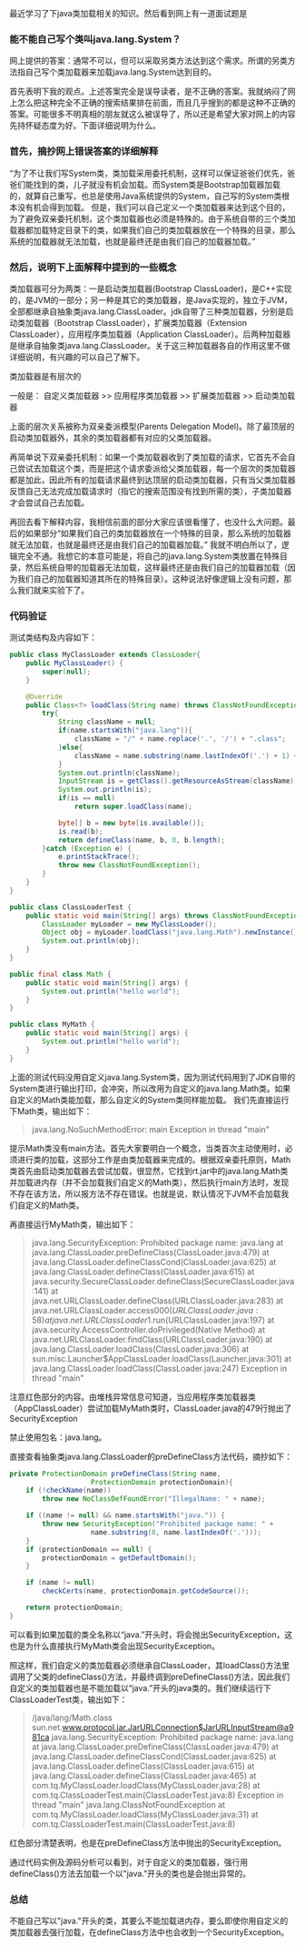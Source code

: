 最近学习了下java类加载相关的知识。然后看到网上有一道面试题是

### 能不能自己写个类叫java.lang.System？

网上提供的答案：通常不可以，但可以采取另类方法达到这个需求。所谓的另类方法指自己写个类加载器来加载java.lang.System达到目的。

首先表明下我的观点。上述答案完全是误导读者，是不正确的答案。我就纳闷了网上怎么把这种完全不正确的搜索结果排在前面，而且几乎搜到的都是这种不正确的答案。可能很多不明真相的朋友就这么被误导了，所以还是希望大家对网上的内容先持怀疑态度为好。下面详细说明为什么。

### 首先，摘抄网上错误答案的详细解释

“为了不让我们写System类，类加载采用委托机制，这样可以保证爸爸们优先，爸爸们能找到的类，儿子就没有机会加载。而System类是Bootstrap加载器加载的，就算自己重写，也总是使用Java系统提供的System，自己写的System类根本没有机会得到加载。
但是，我们可以自己定义一个类加载器来达到这个目的，为了避免双亲委托机制，这个类加载器也必须是特殊的。由于系统自带的三个类加载器都加载特定目录下的类，如果我们自己的类加载器放在一个特殊的目录，那么系统的加载器就无法加载，也就是最终还是由我们自己的加载器加载。”

### 然后，说明下上面解释中提到的一些概念

类加载器可分为两类：一是启动类加载器(Bootstrap ClassLoader)，是C++实现的，是JVM的一部分；另一种是其它的类加载器，是Java实现的，独立于JVM，全部都继承自抽象类java.lang.ClassLoader。jdk自带了三种类加载器，分别是启动类加载器（Bootstrap ClassLoader），扩展类加载器（Extension ClassLoader），应用程序类加载器（Application ClassLoader）。后两种加载器是继承自抽象类java.lang.ClassLoader。关于这三种加载器各自的作用这里不做详细说明，有兴趣的可以自己了解下。

类加载器是有层次的

一般是： 自定义类加载器  >> 应用程序类加载器  >> 扩展类加载器  >> 启动类加载器

上面的层次关系被称为双亲委派模型(Parents Delegation Model)。除了最顶层的启动类加载器外，其余的类加载器都有对应的父类加载器。

再简单说下双亲委托机制：如果一个类加载器收到了类加载的请求，它首先不会自己尝试去加载这个类，而是把这个请求委派给父类加载器，每一个层次的类加载器都是加此，因此所有的加载请求最终到达顶层的启动类加载器，只有当父类加载器反馈自己无法完成加载请求时（指它的搜索范围没有找到所需的类），子类加载器才会尝试自己去加载。

再回去看下解释内容，我相信前面的部分大家应该很看懂了，也没什么大问题。最后的如果部分“如果我们自己的类加载器放在一个特殊的目录，那么系统的加载器就无法加载，也就是最终还是由我们自己的加载器加载。” 我就不明白所以了，逻辑完全不通。我想它的本意可能是，将自己的java.lang.System类放置在特殊目录，然后系统自带的加载器无法加载，这样最终还是由我们自己的加载器加载（因为我们自己的加载器知道其所在的特殊目录）。这种说法好像逻辑上没有问题，那么我们就来实验下了。

### 代码验证

测试类结构及内容如下：

```java
public class MyClassLoader extends ClassLoader{
    public MyClassLoader() {
        super(null);
    }

    @Override
    public Class<?> loadClass(String name) throws ClassNotFoundException {
        try{
            String className = null;
            if(name.startsWith("java.lang")){
                className = "/" + name.replace('.', '/') + ".class";
            }else{
                className = name.substring(name.lastIndexOf('.') + 1) + ".class";
            }
            System.out.println(className);
            InputStream is = getClass().getResourceAsStream(className);
            System.out.println(is);
            if(is == null)
                return super.loadClass(name);

            byte[] b = new byte[is.available()];
            is.read(b);
            return defineClass(name, b, 0, b.length);
        }catch (Exception e) {
            e.printStackTrace();
            throw new ClassNotFoundException();
        }
	}
}
```
```java
public class ClassLoaderTest {
    public static void main(String[] args) throws ClassNotFoundException, InstantiationException, IllegalAccessException {
        ClassLoader myLoader = new MyClassLoader();
        Object obj = myLoader.loadClass("java.lang.Math").newInstance();
        System.out.println(obj);
    }
}
```

```java
public final class Math {    
    public static void main(String[] args) {
        System.out.println("hello world");
    }
}
```
```java
public class MyMath {
	public static void main(String[] args) {
        System.out.println("hello world");
    }
}
```

上面的测试代码没用自定义java.lang.System类，因为测试代码用到了JDK自带的System类进行输出打印，会冲突，所以改用为自定义的java.lang.Math类。如果自定义的Math类能加载，那么自定义的System类同样能加载。
我们先直接运行下Math类，输出如下：

> java.lang.NoSuchMethodError: main
> Exception in thread "main" 

提示Math类没有main方法。首先大家要明白一个概念，当类首次主动使用时，必须进行类的加载，这部分工作是由类加载器来完成的。根据双亲委托原则，Math类首先由启动类加载器去尝试加载，很显然，它找到rt.jar中的java.lang.Math类并加载进内存（并不会加载我们自定义的Math类），然后执行main方法时，发现不存在该方法，所以报方法不存在错误。也就是说，默认情况下JVM不会加载我们自定义的Math类。

再直接运行MyMath类，输出如下：

> java.lang.SecurityException: Prohibited package name: java.lang
> at java.lang.ClassLoader.preDefineClass(ClassLoader.java:479)
> at java.lang.ClassLoader.defineClassCond(ClassLoader.java:625)
> at java.lang.ClassLoader.defineClass(ClassLoader.java:615)
> at java.security.SecureClassLoader.defineClass(SecureClassLoader.java:141)
> at java.net.URLClassLoader.defineClass(URLClassLoader.java:283)
> at java.net.URLClassLoader.access$000(URLClassLoader.java:58)
> at java.net.URLClassLoader$1.run(URLClassLoader.java:197)
> at java.security.AccessController.doPrivileged(Native Method)
> at java.net.URLClassLoader.findClass(URLClassLoader.java:190)
> at java.lang.ClassLoader.loadClass(ClassLoader.java:306)
> at sun.misc.Launcher$AppClassLoader.loadClass(Launcher.java:301)
> at java.lang.ClassLoader.loadClass(ClassLoader.java:247)
> Exception in thread "main" 


注意红色部分的内容。由堆栈异常信息可知道，当应用程序类加载器类（AppClassLoader）尝试加载MyMath类时，ClassLoader.java的479行抛出了SecurityException

禁止使用包名：java.lang。

直接查看抽象类java.lang.ClassLoader的preDefineClass方法代码，摘抄如下：

```java
private ProtectionDomain preDefineClass(String name,
				    ProtectionDomain protectionDomain){
    if (!checkName(name))
        throw new NoClassDefFoundError("IllegalName: " + name);

    if ((name != null) && name.startsWith("java.")) {
        throw new SecurityException("Prohibited package name: " +
                    name.substring(0, name.lastIndexOf('.')));
    }
    if (protectionDomain == null) {
        protectionDomain = getDefaultDomain();
    }

    if (name != null)
        checkCerts(name, protectionDomain.getCodeSource());

    return protectionDomain;
}
```
可以看到如果加载的类全名称以“java.”开头时，将会抛出SecurityException，这也是为什么直接执行MyMath类会出现SecurityException。

照这样，我们自定义的类加载器必须继承自ClassLoader，其loadClass()方法里调用了父类的defineClass()方法，并最终调到preDefineClass()方法，因此我们自定义的类加载器也是不能加载以“java.”开头的java类的。我们继续运行下ClassLoaderTest类，输出如下：

> /java/lang/Math.class
> sun.net.www.protocol.jar.JarURLConnection$JarURLInputStream@a981ca
> java.lang.SecurityException: Prohibited package name: java.lang
> at java.lang.ClassLoader.preDefineClass(ClassLoader.java:479)
> at java.lang.ClassLoader.defineClassCond(ClassLoader.java:625)
> at java.lang.ClassLoader.defineClass(ClassLoader.java:615)
> at java.lang.ClassLoader.defineClass(ClassLoader.java:465)
> at com.tq.MyClassLoader.loadClass(MyClassLoader.java:28)
> at com.tq.ClassLoaderTest.main(ClassLoaderTest.java:8)
> Exception in thread "main" java.lang.ClassNotFoundException
> at com.tq.MyClassLoader.loadClass(MyClassLoader.java:31)
> at com.tq.ClassLoaderTest.main(ClassLoaderTest.java:8)

红色部分清楚表明，也是在preDefineClass方法中抛出的SecurityException。

通过代码实例及源码分析可以看到，对于自定义的类加载器，强行用defineClass()方法去加载一个以"java."开头的类也是会抛出异常的。

### 总结

不能自己写以"java."开头的类，其要么不能加载进内存，要么即使你用自定义的类加载器去强行加载，在defineClass方法中也会收到一个SecurityException。